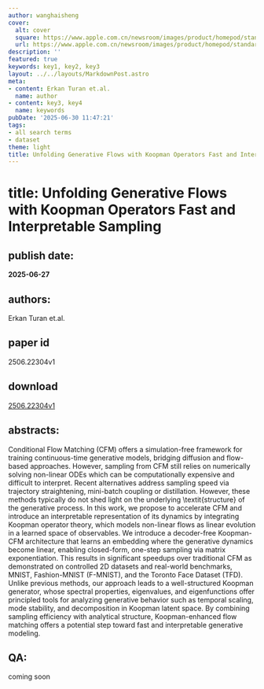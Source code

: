 ```yaml
---
author: wanghaisheng
cover:
  alt: cover
  square: https://www.apple.com.cn/newsroom/images/product/homepod/standard/Apple-HomePod-hero-230118_big.jpg.large_2x.jpg
  url: https://www.apple.com.cn/newsroom/images/product/homepod/standard/Apple-HomePod-hero-230118_big.jpg.large_2x.jpg
description: ''
featured: true
keywords: key1, key2, key3
layout: ../../layouts/MarkdownPost.astro
meta:
- content: Erkan Turan et.al.
  name: author
- content: key3, key4
  name: keywords
pubDate: '2025-06-30 11:47:21'
tags:
- all search terms
- dataset
theme: light
title: Unfolding Generative Flows with Koopman Operators Fast and Interpretable Sampling
---
```


# title: Unfolding Generative Flows with Koopman Operators Fast and Interpretable Sampling 
## publish date: 
**2025-06-27** 
## authors: 
  Erkan Turan et.al. 
## paper id
2506.22304v1
## download
[2506.22304v1](http://arxiv.org/abs/2506.22304v1)
## abstracts:
Conditional Flow Matching (CFM) offers a simulation-free framework for training continuous-time generative models, bridging diffusion and flow-based approaches. However, sampling from CFM still relies on numerically solving non-linear ODEs which can be computationally expensive and difficult to interpret. Recent alternatives address sampling speed via trajectory straightening, mini-batch coupling or distillation. However, these methods typically do not shed light on the underlying \textit{structure} of the generative process. In this work, we propose to accelerate CFM and introduce an interpretable representation of its dynamics by integrating Koopman operator theory, which models non-linear flows as linear evolution in a learned space of observables. We introduce a decoder-free Koopman-CFM architecture that learns an embedding where the generative dynamics become linear, enabling closed-form, one-step sampling via matrix exponentiation. This results in significant speedups over traditional CFM as demonstrated on controlled 2D datasets and real-world benchmarks, MNIST, Fashion-MNIST (F-MNIST), and the Toronto Face Dataset (TFD). Unlike previous methods, our approach leads to a well-structured Koopman generator, whose spectral properties, eigenvalues, and eigenfunctions offer principled tools for analyzing generative behavior such as temporal scaling, mode stability, and decomposition in Koopman latent space. By combining sampling efficiency with analytical structure, Koopman-enhanced flow matching offers a potential step toward fast and interpretable generative modeling.
## QA:
coming soon
